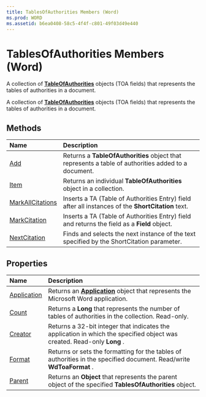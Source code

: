 ```yaml
---
title: TablesOfAuthorities Members (Word)
ms.prod: WORD
ms.assetid: b6ea0408-58c5-4f4f-c801-49f03d49e440
---
```



# TablesOfAuthorities Members (Word)
A collection of  **[TableOfAuthorities](tableofauthorities-object-word.md)** objects (TOA fields) that represents the tables of authorities in a document.

A collection of  **[TableOfAuthorities](tableofauthorities-object-word.md)** objects (TOA fields) that represents the tables of authorities in a document.


## Methods



|**Name**|**Description**|
|:-----|:-----|
|[Add](tablesofauthorities-add-method-word.md)|Returns a  **TableOfAuthorities** object that represents a table of authorities added to a document.|
|[Item](tablesofauthorities-item-method-word.md)|Returns an individual  **TableOfAuthorities** object in a collection.|
|[MarkAllCitations](tablesofauthorities-markallcitations-method-word.md)|Inserts a TA (Table of Authorities Entry) field after all instances of the  **ShortCitation** text.|
|[MarkCitation](tablesofauthorities-markcitation-method-word.md)|Inserts a TA (Table of Authorities Entry) field and returns the field as a  **Field** object.|
|[NextCitation](tablesofauthorities-nextcitation-method-word.md)|Finds and selects the next instance of the text specified by the ShortCitation parameter.|

## Properties



|**Name**|**Description**|
|:-----|:-----|
|[Application](tablesofauthorities-application-property-word.md)|Returns an  **[Application](application-object-word.md)** object that represents the Microsoft Word application.|
|[Count](tablesofauthorities-count-property-word.md)|Returns a  **Long** that represents the number of tables of authorities in the collection. Read-only.|
|[Creator](tablesofauthorities-creator-property-word.md)|Returns a 32-bit integer that indicates the application in which the specified object was created. Read-only  **Long** .|
|[Format](tablesofauthorities-format-property-word.md)|Returns or sets the formatting for the tables of authorities in the specified document. Read/write  **WdToaFormat** .|
|[Parent](tablesofauthorities-parent-property-word.md)|Returns an  **Object** that represents the parent object of the specified **TablesOfAuthorities** object.|

